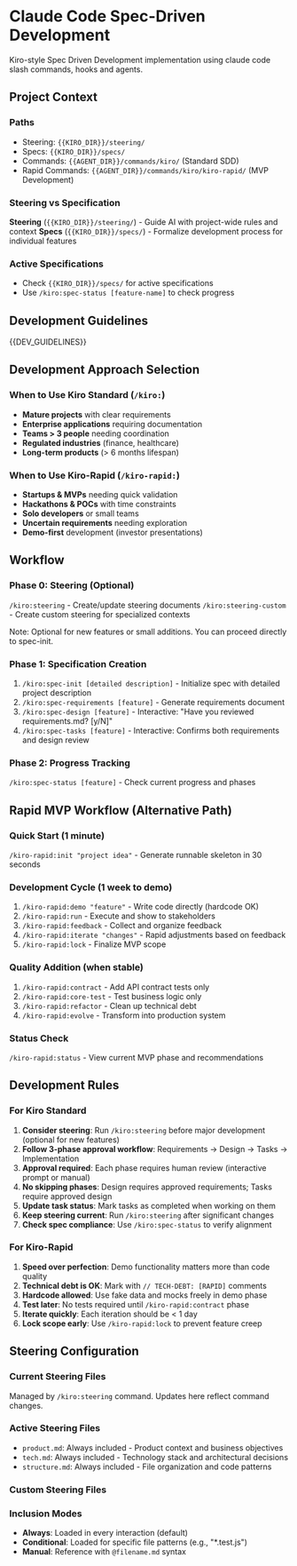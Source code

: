 # Claude Code Spec-Driven Development

Kiro-style Spec Driven Development implementation using claude code slash commands, hooks and agents.

## Project Context

### Paths
- Steering: `{{KIRO_DIR}}/steering/`
- Specs: `{{KIRO_DIR}}/specs/`
- Commands: `{{AGENT_DIR}}/commands/kiro/` (Standard SDD)
- Rapid Commands: `{{AGENT_DIR}}/commands/kiro/kiro-rapid/` (MVP Development)

### Steering vs Specification

**Steering** (`{{KIRO_DIR}}/steering/`) - Guide AI with project-wide rules and context
**Specs** (`{{KIRO_DIR}}/specs/`) - Formalize development process for individual features

### Active Specifications
- Check `{{KIRO_DIR}}/specs/` for active specifications
- Use `/kiro:spec-status [feature-name]` to check progress

## Development Guidelines
{{DEV_GUIDELINES}}

## Development Approach Selection

### When to Use Kiro Standard (`/kiro:`)
- **Mature projects** with clear requirements
- **Enterprise applications** requiring documentation
- **Teams > 3 people** needing coordination
- **Regulated industries** (finance, healthcare)
- **Long-term products** (> 6 months lifespan)

### When to Use Kiro-Rapid (`/kiro-rapid:`)
- **Startups & MVPs** needing quick validation
- **Hackathons & POCs** with time constraints
- **Solo developers** or small teams
- **Uncertain requirements** needing exploration
- **Demo-first** development (investor presentations)

## Workflow

### Phase 0: Steering (Optional)
`/kiro:steering` - Create/update steering documents
`/kiro:steering-custom` - Create custom steering for specialized contexts

Note: Optional for new features or small additions. You can proceed directly to spec-init.

### Phase 1: Specification Creation
1. `/kiro:spec-init [detailed description]` - Initialize spec with detailed project description
2. `/kiro:spec-requirements [feature]` - Generate requirements document
3. `/kiro:spec-design [feature]` - Interactive: "Have you reviewed requirements.md? [y/N]"
4. `/kiro:spec-tasks [feature]` - Interactive: Confirms both requirements and design review

### Phase 2: Progress Tracking
`/kiro:spec-status [feature]` - Check current progress and phases

## Rapid MVP Workflow (Alternative Path)

### Quick Start (1 minute)
`/kiro-rapid:init "project idea"` - Generate runnable skeleton in 30 seconds

### Development Cycle (1 week to demo)
1. `/kiro-rapid:demo "feature"` - Write code directly (hardcode OK)
2. `/kiro-rapid:run` - Execute and show to stakeholders
3. `/kiro-rapid:feedback` - Collect and organize feedback
4. `/kiro-rapid:iterate "changes"` - Rapid adjustments based on feedback
5. `/kiro-rapid:lock` - Finalize MVP scope

### Quality Addition (when stable)
1. `/kiro-rapid:contract` - Add API contract tests only
2. `/kiro-rapid:core-test` - Test business logic only
3. `/kiro-rapid:refactor` - Clean up technical debt
4. `/kiro-rapid:evolve` - Transform into production system

### Status Check
`/kiro-rapid:status` - View current MVP phase and recommendations

## Development Rules

### For Kiro Standard
1. **Consider steering**: Run `/kiro:steering` before major development (optional for new features)
2. **Follow 3-phase approval workflow**: Requirements → Design → Tasks → Implementation
3. **Approval required**: Each phase requires human review (interactive prompt or manual)
4. **No skipping phases**: Design requires approved requirements; Tasks require approved design
5. **Update task status**: Mark tasks as completed when working on them
6. **Keep steering current**: Run `/kiro:steering` after significant changes
7. **Check spec compliance**: Use `/kiro:spec-status` to verify alignment

### For Kiro-Rapid
1. **Speed over perfection**: Demo functionality matters more than code quality
2. **Technical debt is OK**: Mark with `// TECH-DEBT: [RAPID]` comments
3. **Hardcode allowed**: Use fake data and mocks freely in demo phase
4. **Test later**: No tests required until `/kiro-rapid:contract` phase
5. **Iterate quickly**: Each iteration should be < 1 day
6. **Lock scope early**: Use `/kiro-rapid:lock` to prevent feature creep

## Steering Configuration

### Current Steering Files
Managed by `/kiro:steering` command. Updates here reflect command changes.

### Active Steering Files
- `product.md`: Always included - Product context and business objectives
- `tech.md`: Always included - Technology stack and architectural decisions
- `structure.md`: Always included - File organization and code patterns

### Custom Steering Files
<!-- Added by /kiro:steering-custom command -->
<!-- Format:
- `filename.md`: Mode - Pattern(s) - Description
  Mode: Always|Conditional|Manual
  Pattern: File patterns for Conditional mode
-->

### Inclusion Modes
- **Always**: Loaded in every interaction (default)
- **Conditional**: Loaded for specific file patterns (e.g., "*.test.js")
- **Manual**: Reference with `@filename.md` syntax

